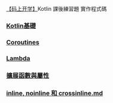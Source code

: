 [【码上开学】](https://rengwuxian.com/tag/kotlin/)Kotlin 課後練習題 實作程式碼
### [Kotlin基礎](https://github.com/azrael8576/KaixueioKotlinExercise/blob/main/Kotlin%E5%9F%BA%E7%A4%8E.md)
### [Coroutines](https://github.com/azrael8576/KaixueioKotlinExercise/blob/main/Coroutines.md)
### [Lambda](https://github.com/azrael8576/KaixueioKotlinExercise/blob/main/Lambda.md)
### [擴展函數與屬性](https://github.com/azrael8576/KaixueioKotlinExercise/blob/main/%E6%93%B4%E5%B1%95%E5%87%BD%E6%95%B8%E8%88%87%E5%B1%AC%E6%80%A7.md)
### [inline, noinline 和 crossinline.md](https://github.com/azrael8576/KaixueioKotlinExercise/blob/main/inline%2C%20noinline%20%E5%92%8C%20crossinline.md)

